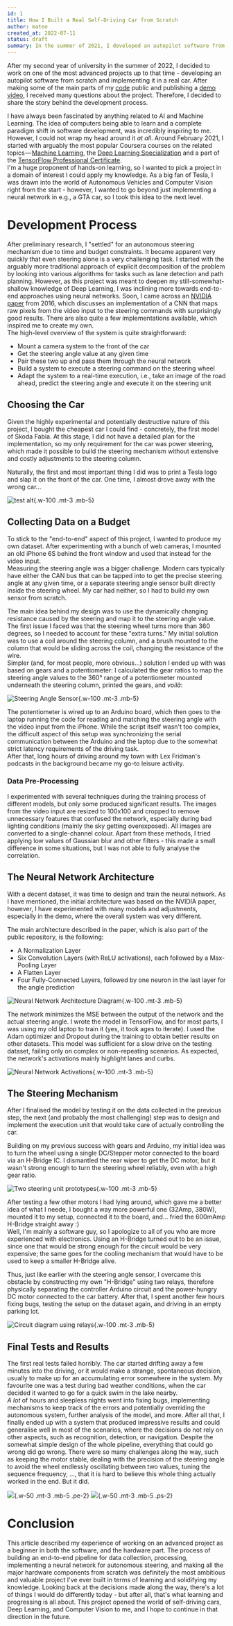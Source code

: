 ```yaml
--- 
id: 1 
title: How I Built a Real Self-Driving Car from Scratch 
author: mateo 
created_at: 2022-07-11 
status: draft
summary: In the summer of 2021, I developed an autopilot software from scratch and implemented it in a real car. After publishing a demo and receiving many questions about the project, I decided to share the story behind the development process. 
---
```


After my second year of university in the summer of 2022, I decided to work on one of the most advanced
projects up to that time - developing an autopilot software from scratch and implementing it in a
real car. After making some of the main parts of my [code](https://github.com/mateomd-dev/maeve-autopilot) public and publishing a [demo video](https://youtu.be/h1Wg7Cn1D-E), I
received many questions about the project. Therefore, I decided to share the story behind the
development process.

I have always been fascinated by anything related to AI and Machine
Learning. The idea of computers being able to learn and a complete paradigm shift in
software development, was incredibly inspiring to me. However, I could not wrap my head around it
*at all*. Around February 2021, I started with arguably the most popular Coursera courses on the
related topics — [Machine
Learning](https://www.coursera.org/learn/machine-learning?utm_source=gg&utm_medium=sem&utm_campaign=07-StanfordML-ROW&utm_content=07-StanfordML-ROW&campaignid=2070742271&adgroupid=80109820241&device=c&keyword=machine%20learning%20mooc&matchtype=b&network=g&devicemodel=&adpostion=&creativeid=516962315003&hide_mobile_promo&gclid=CjwKCAiAksyNBhAPEiwAlDBeLHvf3K9Jfjs77yy7pFjfqGtLrzN0UMYYtcw3WhhsBxfEMC1IsaQuahoCqmEQAvD_BwE),
the [Deep Learning
Specialization](https://www.coursera.org/specializations/deep-learning?utm_source=gg&utm_medium=sem&utm_campaign=17-DeepLearning-ROW&utm_content=17-DeepLearning-ROW&campaignid=6465471773&adgroupid=77656689495&device=c&keyword=coursera%20deep%20learning%20specialization&matchtype=b&network=g&devicemodel=&adpostion=&creativeid=506750650449&hide_mobile_promo&gclid=CjwKCAiAksyNBhAPEiwAlDBeLPUYNmgNJuRtZNZUMIzj0njAzstXWVMLouSp1283hz5N_FCnUUr4kRoCGmUQAvD_BwE)
and a part of the [TensorFlow Professional
Certificate](https://www.coursera.org/professional-certificates/tensorflow-in-practice). <br>
I'm a huge proponent of hands-on learning, so I wanted to pick a project in a domain of interest I
could apply my knowledge. As a big fan of Tesla, I was drawn into the world of Autonomous Vehicles
and Computer Vision right from the start - however, I wanted to go beyond just implementing a neural
network in e.g., a GTA car, so I took this idea to the next level.

# Development Process
After preliminary research, I "settled" for an autonomous steering
mechanism due to time and budget constraints. It became apparent very quickly that even steering
alone is a very challenging task. I started with the arguably more traditional approach of explicit decomposition of the problem by looking
into various algorithms for tasks such as lane detection and path planning. However, as this project was meant to
deepen my still-somewhat-shallow knowledge of Deep Learning, I was inclining more towards end-to-end
approaches using neural networks. Soon, I came across an [NVIDIA paper](https://images.nvidia.com/content/tegra/automotive/images/2016/solutions/pdf/end-to-end-dl-using-px.pdf) from 2016, which discusses an implementation of a CNN that maps raw pixels from the video input to the steering
commands with surprisingly good results. There are also quite a few implementations available, which inspired me to create my own. <br>
The high-level overview of the system is quite straightforward:
- Mount a camera system to the front of the car
- Get the steering angle value at any given time
- Pair these two up and pass them through the neural network
- Build a system to execute a steering command on the steering wheel
- Adapt the system to a real-time execution, i.e., take an image of the road ahead, predict the
  steering angle and execute it on the steering unit

## Choosing the Car 
Given the highly experimental and potentially destructive
nature of this project, I bought the cheapest car I could find - concretely, the first model of
Skoda Fabia. At this stage, I did not have a detailed plan for the implementation, so my only
requirement for the car was power steering, which made it possible to build the steering mechanism
without extensive and costly adjustments to the steering column. 

Naturally, the first and most important thing I did was to print a Tesla logo and slap it on the
front of the car. One time, I almost drove away with the wrong car...

![test alt](/img/maeve-two-cars.png){.w-100 .mt-3 .mb-5}

## Collecting Data on a Budget
To stick to the "end-to-end" aspect of this project, I wanted to
produce my own dataset. After experimenting with a bunch of web cameras, I mounted an old iPhone 6S
behind the front window and used that instead for the video input. <br>
Measuring the steering angle was a bigger challenge. Modern cars typically have either the CAN bus
that can be tapped into to get the precise steering angle at any given time, or a separate
steering angle sensor built directly inside the steering wheel. My car had neither, so I had to
build my own sensor from scratch.

The main idea behind my design was to use the dynamically changing resistance caused by the steering
and map it to the steering angle value. The first issue I faced was that the steering wheel
turns more than 360 degrees, so I needed to account for these "extra turns." My initial solution was
to use a coil around the steering column, and a brush mounted to the column that would be sliding
across the coil, changing the resistance of the wire. <br>
Simpler (and, for most people, more obvious...) solution I ended up with was based on gears and a
potentiometer: I calculated the gear ratios to map the steering angle values to the 360° range of a
potentiometer mounted underneath the steering column, printed the gears, and *voilà*:

![Steering Angle Sensor](/img/maeve-gears.png){.w-100 .mt-3 .mb-5}

The potentiometer is wired up to an Arduino board, which then goes to the laptop running the code
for reading and matching the steering angle with the video input from the iPhone. While the script
itself wasn't too complex, the difficult aspect of this setup was synchronizing the serial
communication between the Arduino and the laptop due to the somewhat strict latency requirements of
the driving task. <br>
After that, long hours of driving around my town with Lex Fridman's podcasts in the background became
my go-to leisure activity.

### Data Pre-Processing 
I experimented with several techniques during the training process of
different models, but only some produced significant results. The images from the video
input are resized to 100x100 and cropped to remove unnecessary features that confused the network,
especially during bad lighting conditions (mainly the sky getting overexposed). All images are
converted to a single-channel colour. Apart from these methods, I tried applying low values of
Gaussian blur and other filters - this made a small difference in some situations, but I was
not able to fully analyse the correlation.

## The Neural Network Architecture 
With a decent dataset, it was time to design
and train the neural network. As I have mentioned, the initial architecture was based on the NVIDIA
paper, however, I have experimented with many models and adjustments, especially in the demo, where
the overall system was very different.

The main architecture described in the paper, which is also part of the public repository, is the
following:
- A Normalization Layer
- Six Convolution Layers (with ReLU activations), each followed by a Max-Pooling Layer
- A Flatten Layer
- Four Fully-Connected Layers, followed by one neuron in the last layer for the angle prediction

![Neural Network Architecture Diagram](/img/maeve-neural-net.png){.w-100 .mt-3 .mb-5}

The network minimizes the MSE between the output of the network and the actual
steering angle. I wrote the model in TensorFlow, and for most parts, I was using my old laptop to
train it (yes, it took ages to iterate). I used the Adam optimizer and Dropout during the training to obtain better results on
other datasets. This model was sufficient for a slow drive on the testing dataset, failing only on complex or
non-repeating scenarios. As expected, the network's activations mainly highlight
lanes and curbs.

![Neural Network Activations](/img/maeve-activations.jpg){.w-100 .mt-3 .mb-5}

## The Steering Mechanism 
After I finalised the model by testing it on the data collected in the
previous step, the next (and probably the most challenging) step was to design and implement the
execution unit that would take care of actually controlling the car.

Building on my previous success with gears and Arduino, my initial idea was to turn the wheel
using a single DC/Stepper motor connected to the board via an H-Bridge IC. I dismantled the rear
wiper to get the DC motor, but it wasn't strong enough to turn the steering wheel reliably, even
with a high gear ratio.

![Two steering unit prototypes](/img/maeve-motors.jpg){.w-100 .mt-3 .mb-5}

After testing a few other motors I had lying around, which gave me a better idea of what I neede, I
bought a way more powerful one (32Amp, 380W), mounted it to my setup, connected it to the board, and... fried
the 600mAmp H-Bridge straight away :) <br>
Well, I'm mainly a software guy, so I apologize to all
of you who are more experienced with electronics. Using an H-Bridge turned out to be an issue, since
one that would be strong enough for the circuit would be very expensive; the same goes for the cooling
mechanism that would have to be used to keep a smaller H-Bridge alive.

Thus, just like earlier with the steering angle sensor, I overcame this obstacle by constructing my
own "H-Bridge" using two relays, therefore physically separating the controller Arduino circuit and
the power-hungry DC motor connected to the car battery. After that, I spent another few hours fixing
bugs, testing the setup on the dataset again, and driving in an empty parking lot.

![Circuit diagram using relays](/img/maeve-relays-diagram.png){.w-100 .mt-3 .mb-5}

## Final Tests and Results 
The first real tests failed horribly. The car started drifting away a few
minutes into the driving, or it would make a strange, spontaneous decision, usually to make up for an
accumulating error somewhere in the system. My favourite one was a test during bad weather
conditions, when  the car decided it wanted to go for a quick swim in the lake nearby. <br>
*A lot* of hours and sleepless nights went into fixing bugs, implementing mechanisms to keep track
of the errors and potentially overriding the autonomous system, further analysis of the model, and
more. After all that, I finally ended up with a system that produced impressive results and could generalise well in most of the scenarios, where the decisions do not rely on other aspects, such
as recognition, detection, or navigation. Despite the somewhat simple design of the whole pipeline,
everything that could go wrong did go wrong. There were so many challenges along the way, such as
keeping the motor stable, dealing with the precision of the steering angle to avoid the wheel
endlessly oscillating between two values, tuning the sequence frequency, ..., that it is hard to
believe this whole thing actually worked in the end. But it did.

![](https://media.giphy.com/media/HUBSzphkTC2HXJf80k/giphy.gif){.w-50 .mt-3 .mb-5 .pe-2}
![](https://media.giphy.com/media/xEgdH1FvRfpLub40tv/giphy-downsized-large.gif){.w-50 .mt-3 .mb-5 .ps-2}

# Conclusion
This article described my experience of working on an advanced project as a beginner in both the software, and the hardware part.
The process of building an end-to-end pipeline for data collection, processing, implementing a
neural network for autonomous steering, and making all the major hardware components from scratch
was definitely the most ambitious and valuable project I've ever built in terms of learning and
solidifying my knowledge. Looking back at the decisions made along the way, there's a lot of things I would
do differently today - but after all, that's what learning and progressing is all about. This project opened the world of self-driving cars, Deep Learning, and Computer Vision to me, and I hope to continue in that direction in the future.












